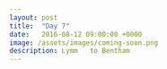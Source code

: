 ```yaml
---
layout: post
title:  "Day 7"
date:   2016-08-12 09:00:00 +0000
image: /assets/images/coming-soon.png
description: Lymm	to Bentham
---
```

